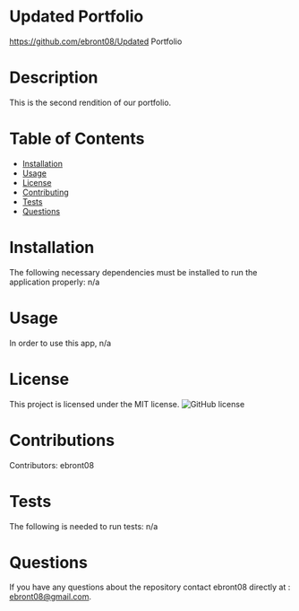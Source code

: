# Updated Portfolio 
  https://github.com/ebront08/Updated Portfolio 
# Description
This is the second rendition of our portfolio.
# Table of Contents 
* [Installation](#installation)
* [Usage](#usage)
* [License](#license)
* [Contributing](#contributing)
* [Tests](#tests)
* [Questions](#questions)
# Installation
The following necessary dependencies must be installed to run the application properly: n/a
# Usage
In order to use this app, n/a
# License
This project is licensed under the MIT license. 
![GitHub license](https://img.shields.io/badge/license-MIT-blue.svg)
# Contributions
​Contributors: ebront08
# Tests
The following is needed to run tests: n/a
# Questions
If you have any questions about the repository contact ebront08 directly at : ebront08@gmail.com.
